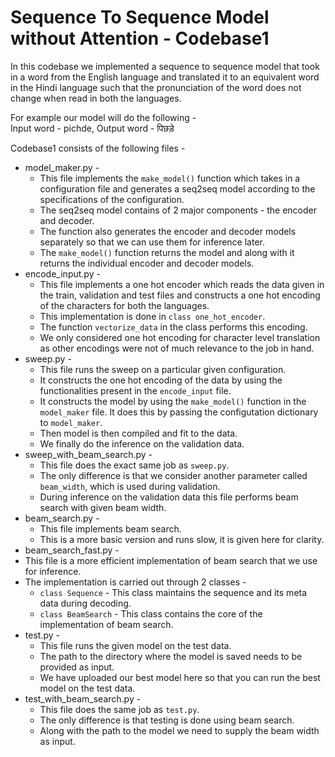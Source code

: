 # Sequence To Sequence Model without Attention - Codebase1

In this codebase we implemented a sequence to sequence model that took in a word from the English language and translated it to an equivalent word in the Hindi language
such that the pronunciation of the word does not change when read in both the languages.

For example our model will do the following - <br>
Input word - pichde,  Output word - पिछड़े

Codebase1 consists of the following files - 
* model_maker.py - 
  * This file implements the `make_model()` function which takes in a configuration file and generates a seq2seq model according to the specifications of the configuration.
  * The seq2seq model contains of 2 major components - the encoder and decoder.
  * The function also generates the encoder and decoder models separately so that we can use them for inference later.
  * The `make_model()` function returns the model and along with it returns the individual encoder and decoder models. 
* encode_input.py - 
  *  This file implements a one hot encoder which reads the data given in the train, validation and test files and constructs a one hot encoding of the characters for both the languages.
  *  This implementation is done in `class one_hot_encoder`.
  *  The function `vectorize_data` in the class performs this encoding.
  *  We only considered one hot encoding for character level translation as other encodings were not of much relevance to the job in hand.
* sweep.py - 
  * This file runs the sweep on a particular given configuration.
  * It constructs the one hot encoding of the data by using the functionalities present in the `encode_input` file.
  * It constructs the model by using the `make_model()` function in the `model_maker` file. It does this by passing the configutation dictionary to `model_maker`. 
  * Then model is then compiled and fit to the data.
  * We finally do the inference on the validation data.
* sweep_with_beam_search.py - 
  * This file does the exact same job as `sweep.py`.
  * The only difference is that we consider another parameter called `beam_width`, which is used during validation.
  * During inference on the validation data this file performs beam search with given beam width.
* beam_search.py - 
  * This file implements beam search.
  * This is a more basic version and runs slow, it is given here for clarity.
 * beam_search_fast.py -
  * This file is a more efficient implementation of beam search that we use for inference.
  * The implementation is carried out through 2 classes - 
    * `class Sequence` - This class maintains the sequence and its meta data during decoding.
    * `class BeamSearch` - This class contains the core of the implementation of beam search.
 * test.py - 
    * This file runs the given model on the test data.
    * The path to the directory where the model is saved needs to be provided as input.
    * We have uploaded our best model here so that you can run the best model on the test data.
 * test_with_beam_search.py - 
    * This file does the same job as `test.py`.
    * The only difference is that testing is done using beam search.
    * Along with the path to the model we need to supply the beam width as input.  
